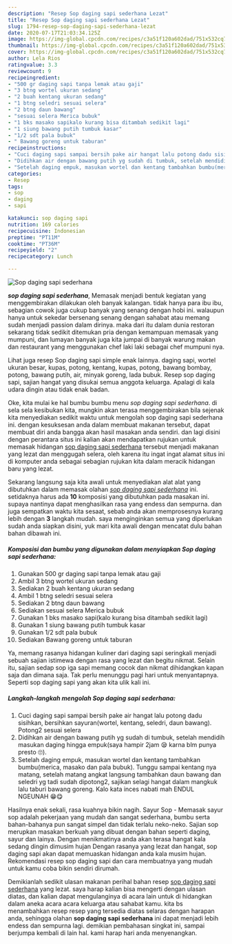 ```yaml
---
description: "Resep Sop daging sapi sederhana Lezat"
title: "Resep Sop daging sapi sederhana Lezat"
slug: 1794-resep-sop-daging-sapi-sederhana-lezat
date: 2020-07-17T21:03:34.125Z
image: https://img-global.cpcdn.com/recipes/c3a51f120a602dad/751x532cq70/sop-daging-sapi-sederhana-foto-resep-utama.jpg
thumbnail: https://img-global.cpcdn.com/recipes/c3a51f120a602dad/751x532cq70/sop-daging-sapi-sederhana-foto-resep-utama.jpg
cover: https://img-global.cpcdn.com/recipes/c3a51f120a602dad/751x532cq70/sop-daging-sapi-sederhana-foto-resep-utama.jpg
author: Lela Rios
ratingvalue: 3.3
reviewcount: 9
recipeingredient:
- "500 gr daging sapi tanpa lemak atau gaji"
- "3 btng wortel ukuran sedang"
- "2 buah kentang ukuran sedang"
- "1 btng seledri sesuai selera"
- "2 btng daun bawang"
- "sesuai selera Merica bubuk"
- "1 bks masako sapikalo kurang bisa ditambah sedikit lagi"
- "1 siung bawang putih tumbuk kasar"
- "1/2 sdt pala bubuk"
- " Bawang goreng untuk taburan"
recipeinstructions:
- "Cuci daging sapi sampai bersih pake air hangat lalu potong dadu sisihkan, bersihkan sayuran(wortel, kentang, seledri, daun bawang). Potong2 sesuai selera"
- "Didihkan air dengan bawang putih yg sudah di tumbuk, setelah mendidih masukan daging hingga empuk(saya hampir 2jam 😪 karna blm punya presto 🙄)."
- "Setelah daging empuk, masukan wortel dan kentang tambahkan bumbu(merica, masako dan pala bubuk). Tunggu sampai kentang nya matang, setelah matang angkat langsung tambahkan daun bawang dan seledri yg tadi sudah dipotong2, sajikan selagi hangat dalam mangkuk lalu taburi bawang goreng. Kalo kata inces nabati mah ENDUL NGEUNAH 😁😋"
categories:
- Resep
tags:
- sop
- daging
- sapi

katakunci: sop daging sapi 
nutrition: 169 calories
recipecuisine: Indonesian
preptime: "PT11M"
cooktime: "PT36M"
recipeyield: "2"
recipecategory: Lunch

---
```



![Sop daging sapi sederhana](https://img-global.cpcdn.com/recipes/c3a51f120a602dad/751x532cq70/sop-daging-sapi-sederhana-foto-resep-utama.jpg)

<b><i>sop daging sapi sederhana</i></b>, Memasak menjadi bentuk kegiatan yang menggembirakan dilakukan oleh banyak kalangan. tidak hanya para ibu ibu, sebagian cowok juga cukup banyak yang senang dengan hobi ini. walaupun hanya untuk sekedar bersenang senang dengan sahabat atau memang sudah menjadi passion dalam dirinya. maka dari itu dalam dunia restoran sekarang tidak sedikit ditemukan pria dengan kemampuan memasak yang mumpuni, dan lumayan banyak juga kita jumpai di banyak warung makan dan restaurant yang menggunakan chef laki laki sebagai chef mumpuni nya.

Lihat juga resep Sop daging sapi simple enak lainnya. daging sapi, wortel ukuran besar, kupas, potong, kentang, kupas, potong, bawang bombay, potong, bawang putih, air, minyak goreng, lada bubuk. Resep sop daging sapi, sajian hangat yang disukai semua anggota keluarga. Apalagi di kala udara dingin atau tidak enak badan.

Oke, kita mulai ke hal bumbu bumbu menu <i>sop daging sapi sederhana</i>. di sela sela kesibukan kita, mungkin akan terasa menggembirakan bila sejenak kita menyediakan sedikit waktu untuk mengolah sop daging sapi sederhana ini. dengan kesuksesan anda dalam membuat makanan tersebut, dapat membuat diri anda bangga akan hasil masakan anda sendiri. dan lagi disini dengan perantara situs ini kalian akan mendapatkan rujukan untuk memasak hidangan <u>sop daging sapi sederhana</u> tersebut menjadi makanan yang lezat dan menggugah selera, oleh karena itu ingat ingat alamat situs ini di komputer anda sebagai sebagian rujukan kita dalam meracik hidangan baru yang lezat.


Sekarang langsung saja kita awali untuk menyediakan alat alat yang dibutuhkan dalam memasak olahan <u><i>sop daging sapi sederhana</i></u> ini. setidaknya harus ada <b>10</b> komposisi yang dibutuhkan pada masakan ini. supaya nantinya dapat menghasilkan rasa yang endess dan sempurna. dan juga sempatkan waktu kita sesaat, sebab anda akan memprosesnya kurang lebih dengan <b>3</b> langkah mudah. saya menginginkan semua yang diperlukan sudah anda siapkan disini, yuk mari kita awali dengan mencatat dulu bahan bahan dibawah ini.

<!--inarticleads1-->

##### Komposisi dan bumbu yang digunakan dalam menyiapkan Sop daging sapi sederhana:

1. Gunakan 500 gr daging sapi tanpa lemak atau gaji
1. Ambil 3 btng wortel ukuran sedang
1. Sediakan 2 buah kentang ukuran sedang
1. Ambil 1 btng seledri sesuai selera
1. Sediakan 2 btng daun bawang
1. Sediakan sesuai selera Merica bubuk
1. Gunakan 1 bks masako sapi(kalo kurang bisa ditambah sedikit lagi)
1. Gunakan 1 siung bawang putih tumbuk kasar
1. Gunakan 1/2 sdt pala bubuk
1. Sediakan  Bawang goreng untuk taburan


Ya, memang rasanya hidangan kuliner dari daging sapi seringkali menjadi sebuah sajian istimewa dengan rasa yang lezat dan begitu nikmat. Selain itu, sajian sedap sop iga sapi memang cocok dan nikmat dihidangkan kapan saja dan dimana saja. Tak perlu menunggu pagi hari untuk menyantapnya. Seperti sop daging sapi yang akan kita ulik kali ini. 

<!--inarticleads2-->

##### Langkah-langkah mengolah Sop daging sapi sederhana:

1. Cuci daging sapi sampai bersih pake air hangat lalu potong dadu sisihkan, bersihkan sayuran(wortel, kentang, seledri, daun bawang). Potong2 sesuai selera
1. Didihkan air dengan bawang putih yg sudah di tumbuk, setelah mendidih masukan daging hingga empuk(saya hampir 2jam 😪 karna blm punya presto 🙄).
1. Setelah daging empuk, masukan wortel dan kentang tambahkan bumbu(merica, masako dan pala bubuk). Tunggu sampai kentang nya matang, setelah matang angkat langsung tambahkan daun bawang dan seledri yg tadi sudah dipotong2, sajikan selagi hangat dalam mangkuk lalu taburi bawang goreng. Kalo kata inces nabati mah ENDUL NGEUNAH 😁😋


Hasilnya enak sekali, rasa kuahnya bikin nagih. Sayur Sop - Memasak sayur sop adalah pekerjaan yang mudah dan sangat sederhana, bumbu serta bahan-bahanya pun sangat simpel dan tidak terlalu neko-neko. Sajian sop merupkan masakan berkuah yang dibuat dengan bahan seperti daging, sayur dan lainya. Dengan menikmatinya anda akan terasa hangat kala sedang dingin dimusim hujan Dengan rasanya yang lezat dan hangat, sop daging sapi akan dapat memuaskan hidangan anda kala musim hujan. Rekomendasi resep sop daging sapi dan cara membuatnya yang mudah untuk kamu coba bikin sendiri dirumah. 

Demikianlah sedikit ulasan makanan perihal bahan resep <u>sop daging sapi sederhana</u> yang lezat. saya harap kalian bisa mengerti dengan ulasan diatas, dan kalian dapat mengulanginya di acara lain untuk di hidangkan dalam aneka acara acara keluarga atau sahabat kamu. kita bs menambahkan resep resep yang tersedia diatas selaras dengan harapan anda, sehingga olahan <b>sop daging sapi sederhana</b> ini dapat menjadi lebih endess dan sempurna lagi. demikian pembahasan singkat ini, sampai berjumpa kembali di lain hal. kami harap hari anda menyenangkan.
